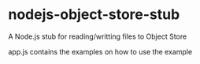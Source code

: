 # nodejs-object-store-stub
A Node.js stub for reading/writting files to Object Store

app.js contains the examples on how to use the example

